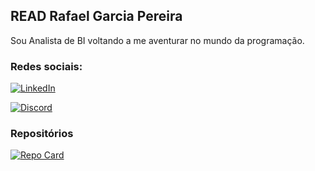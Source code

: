 ## READ Rafael Garcia Pereira
Sou Analista de BI voltando a me aventurar no mundo da programação.

### Redes sociais:

[![LinkedIn](https://img.shields.io/badge/LinkedIn-000?style=for-the-badge&logo=linkedin&logoColor=0E76A8)](https://www.linkedin.com/in/rafael-garcia-pereira/) 

[![Discord](https://img.shields.io/badge/Discord-000?style=for-the-badge&logo=discord)](https://www.discord.com/in/rgpereira_/)

### Repositórios

[![Repo Card](https://github-readme-stats.vercel.app/api/pin/?username=rgpereira-br&repo=rgpereira-br.github.io&bg_color=000&border_color=30A3DC&show_icons=true&icon_color=30A3DC&title_color=E94D5F&text_color=FFF)](https://github.com/rgpereira-br/rgpereira-br.github.io)